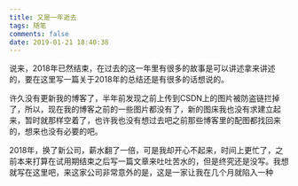 ```yaml
---
title: 又是一年逝去
tags: 随笔
comments: false
date: 2019-01-21 18:40:38
---
```


说来，2018年已然结束，在过去的这一年里有很多的故事是可以讲述拿来讲述的，要在这里写一篇关于2018年的总结还是有很多的话想说的。
<!-- more -->
许久没有更新我的博客了，半年前发现之前上传到CSDN上的图片被防盗链拦掉了，所以，现在我的博客之前的一些图片都没有了，新的图床我也没有求建立起来，暂时就那样空着了，也许我也没有想过去吧之前那些博客里的配图都找回来的，想来也没有必要的吧。

2018年，换了新公司，薪水翻了一倍，可是我却开心不起来，时间上更忙了，之前本来打算在试用期结束之后写一篇文章来吐吐苦水的，但是终究还是没写。我想就写在这里吧，来这家公司非常意外的是，这是一家让我在几个月就陷入一种
